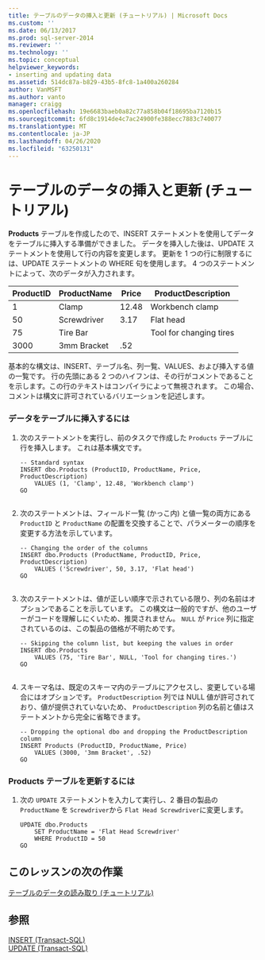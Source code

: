 ```yaml
---
title: テーブルのデータの挿入と更新 (チュートリアル) | Microsoft Docs
ms.custom: ''
ms.date: 06/13/2017
ms.prod: sql-server-2014
ms.reviewer: ''
ms.technology: ''
ms.topic: conceptual
helpviewer_keywords:
- inserting and updating data
ms.assetid: 514dc87a-b829-43b5-8fc8-1a400a260284
author: VanMSFT
ms.author: vanto
manager: craigg
ms.openlocfilehash: 19e6683baeb0a82c77a858b04f18695ba7120b15
ms.sourcegitcommit: 6fd8c1914de4c7ac24900fe388ecc7883c740077
ms.translationtype: MT
ms.contentlocale: ja-JP
ms.lasthandoff: 04/26/2020
ms.locfileid: "63250131"
---
```

# <a name="inserting-and-updating-data-in-a-table-tutorial"></a>テーブルのデータの挿入と更新 (チュートリアル)
  **Products** テーブルを作成したので、INSERT ステートメントを使用してデータをテーブルに挿入する準備ができました。 データを挿入した後は、UPDATE ステートメントを使用して行の内容を変更します。 更新を 1 つの行に制限するには、UPDATE ステートメントの WHERE 句を使用します。 4 つのステートメントによって、次のデータが入力されます。  
  
|ProductID|ProductName|Price|ProductDescription|  
|---------------|-----------------|-----------|------------------------|  
|1|Clamp|12.48|Workbench clamp|  
|50|Screwdriver|3.17|Flat head|  
|75|Tire Bar||Tool for changing tires|  
|3000|3mm Bracket|.52||  
  
 基本的な構文は、INSERT、テーブル名、列一覧、VALUES、および挿入する値の一覧です。 行の先頭にある 2 つのハイフンは、その行がコメントであることを示します。この行のテキストはコンパイラによって無視されます。 この場合、コメントは構文に許可されているバリエーションを記述します。  
  
### <a name="to-insert-data-into-a-table"></a>データをテーブルに挿入するには  
  
1.  次のステートメントを実行し、前のタスクで作成した `Products` テーブルに行を挿入します。 これは基本構文です。  
  
    ```  
    -- Standard syntax  
    INSERT dbo.Products (ProductID, ProductName, Price, ProductDescription)  
        VALUES (1, 'Clamp', 12.48, 'Workbench clamp')  
    GO  
  
    ```  
  
2.  次のステートメントは、フィールド一覧 (かっこ内) と値一覧の両方にある `ProductID` と `ProductName` の配置を交換することで、パラメーターの順序を変更する方法を示しています。  
  
    ```  
    -- Changing the order of the columns  
    INSERT dbo.Products (ProductName, ProductID, Price, ProductDescription)  
        VALUES ('Screwdriver', 50, 3.17, 'Flat head')  
    GO  
  
    ```  
  
3.  次のステートメントは、値が正しい順序で示されている限り、列の名前はオプションであることを示しています。 この構文は一般的ですが、他のユーザーがコードを理解しにくいため、推奨されません。 `NULL` が `Price` 列に指定されているのは、この製品の価格が不明ためです。  
  
    ```  
    -- Skipping the column list, but keeping the values in order  
    INSERT dbo.Products  
        VALUES (75, 'Tire Bar', NULL, 'Tool for changing tires.')  
    GO  
  
    ```  
  
4.  スキーマ名は、既定のスキーマ内のテーブルにアクセスし、変更している場合にはオプションです。 `ProductDescription` 列では NULL 値が許可されており、値が提供されていないため、 `ProductDescription` 列の名前と値はステートメントから完全に省略できます。  
  
    ```  
    -- Dropping the optional dbo and dropping the ProductDescription column  
    INSERT Products (ProductID, ProductName, Price)  
        VALUES (3000, '3mm Bracket', .52)  
    GO  
    ```  
  
### <a name="to-update-the-products-table"></a>Products テーブルを更新するには  
  
1.  次の `UPDATE` ステートメントを入力して実行し、2 番目の製品の `ProductName` を `Screwdriver`から `Flat Head Screwdriver`に変更します。  
  
    ```  
    UPDATE dbo.Products  
        SET ProductName = 'Flat Head Screwdriver'  
        WHERE ProductID = 50  
    GO  
    ```  
  
## <a name="next-task-in-lesson"></a>このレッスンの次の作業  
 [テーブルのデータの読み取り (チュートリアル)](lesson-1-4-reading-the-data-in-a-table.md)  
  
## <a name="see-also"></a>参照  
 [INSERT &#40;Transact-SQL&#41;](/sql/t-sql/statements/insert-transact-sql)   
 [UPDATE &#40;Transact-SQL&#41;](/sql/t-sql/queries/update-transact-sql)  
  
  
